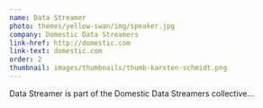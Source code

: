 ```yaml
---
name: Data Streamer
photo: themes/yellow-swan/img/speaker.jpg
company: Domestic Data Streamers
link-href: http://domestic.com
link-text: domestic.com
order: 2
thumbnail: images/thumbnails/thumb-karsten-schmidt.png
---
```


Data Streamer is part of the Domestic Data Streamers collective...